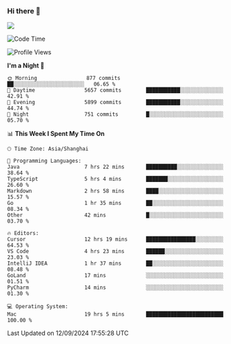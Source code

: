 ### Hi there 👋

<!--
**JJAYCHEN1e/jjaychen1e** is a ✨ _special_ ✨ repository because its `README.md` (this file) appears on your GitHub profile.

Here are some ideas to get you started:

- 🔭 I’m currently working on ...
- 🌱 I’m currently learning ...
- 👯 I’m looking to collaborate on ...
- 🤔 I’m looking for help with ...
- 💬 Ask me about ...
- 📫 How to reach me: ...
- 😄 Pronouns: ...
- ⚡ Fun fact: ...
-->

[![](https://github-readme-stats.vercel.app/api?username=jjaychen1e&show_icons=true)](https://github.com/jjaychen1e/github-readme-stats?count_private=true)

<!--START_SECTION:waka-->
![Code Time](http://img.shields.io/badge/Code%20Time-1%2C413%20hrs%2015%20mins-blue)

![Profile Views](http://img.shields.io/badge/Profile%20Views-0-blue)

**I'm a Night 🦉** 

```text
🌞 Morning                877 commits         ██░░░░░░░░░░░░░░░░░░░░░░░   06.65 % 
🌆 Daytime                5657 commits        ███████████░░░░░░░░░░░░░░   42.91 % 
🌃 Evening                5899 commits        ███████████░░░░░░░░░░░░░░   44.74 % 
🌙 Night                  751 commits         █░░░░░░░░░░░░░░░░░░░░░░░░   05.70 % 
```


📊 **This Week I Spent My Time On** 

```text
🕑︎ Time Zone: Asia/Shanghai

💬 Programming Languages: 
Java                     7 hrs 22 mins       ██████████░░░░░░░░░░░░░░░   38.64 % 
TypeScript               5 hrs 4 mins        ███████░░░░░░░░░░░░░░░░░░   26.60 % 
Markdown                 2 hrs 58 mins       ████░░░░░░░░░░░░░░░░░░░░░   15.57 % 
Go                       1 hr 35 mins        ██░░░░░░░░░░░░░░░░░░░░░░░   08.34 % 
Other                    42 mins             █░░░░░░░░░░░░░░░░░░░░░░░░   03.70 % 

🔥 Editors: 
Cursor                   12 hrs 19 mins      ████████████████░░░░░░░░░   64.53 % 
VS Code                  4 hrs 23 mins       ██████░░░░░░░░░░░░░░░░░░░   23.03 % 
IntelliJ IDEA            1 hr 37 mins        ██░░░░░░░░░░░░░░░░░░░░░░░   08.48 % 
GoLand                   17 mins             ░░░░░░░░░░░░░░░░░░░░░░░░░   01.51 % 
PyCharm                  14 mins             ░░░░░░░░░░░░░░░░░░░░░░░░░   01.30 % 

💻 Operating System: 
Mac                      19 hrs 5 mins       █████████████████████████   100.00 % 
```


 Last Updated on 12/09/2024 17:55:28 UTC
<!--END_SECTION:waka-->
